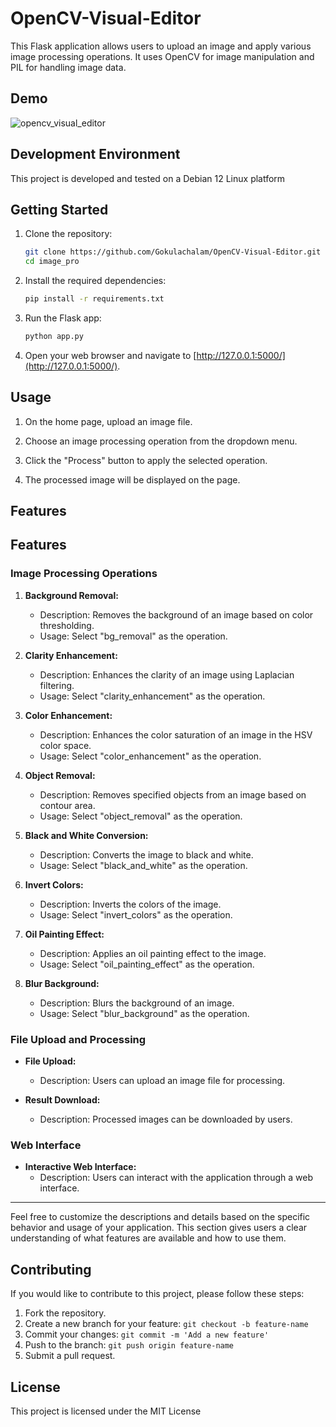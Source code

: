 # OpenCV-Visual-Editor


This Flask application allows users to upload an image and apply various image processing operations. It uses OpenCV for image manipulation and PIL for handling image data.


## Demo 

![opencv_visual_editor](https://github.com/Gokulachalam/OpenCV-Visual-Editor/assets/89055461/7e3b56c8-0bfd-4df8-ab68-44ecd8c14f4a)


## Development Environment

This project is developed and tested on a Debian 12 Linux platform





## Getting Started

1. Clone the repository:

    ```bash
    git clone https://github.com/Gokulachalam/OpenCV-Visual-Editor.git
    cd image_pro
    ```

2. Install the required dependencies:

    ```bash
    pip install -r requirements.txt
    ```

3. Run the Flask app:

    ```bash
    python app.py
    ```

4. Open your web browser and navigate to [http://127.0.0.1:5000/](http://127.0.0.1:5000/).

## Usage

1. On the home page, upload an image file.

2. Choose an image processing operation from the dropdown menu.

3. Click the "Process" button to apply the selected operation.

4. The processed image will be displayed on the page.

## Features 

## Features

### Image Processing Operations

1. **Background Removal:**
   - Description: Removes the background of an image based on color thresholding.
   - Usage: Select "bg_removal" as the operation.

2. **Clarity Enhancement:**
   - Description: Enhances the clarity of an image using Laplacian filtering.
   - Usage: Select "clarity_enhancement" as the operation.

3. **Color Enhancement:**
   - Description: Enhances the color saturation of an image in the HSV color space.
   - Usage: Select "color_enhancement" as the operation.

4. **Object Removal:**
   - Description: Removes specified objects from an image based on contour area.
   - Usage: Select "object_removal" as the operation.

5. **Black and White Conversion:**
   - Description: Converts the image to black and white.
   - Usage: Select "black_and_white" as the operation.

6. **Invert Colors:**
   - Description: Inverts the colors of the image.
   - Usage: Select "invert_colors" as the operation.

7. **Oil Painting Effect:**
   - Description: Applies an oil painting effect to the image.
   - Usage: Select "oil_painting_effect" as the operation.

8. **Blur Background:**
   - Description: Blurs the background of an image.
   - Usage: Select "blur_background" as the operation.

### File Upload and Processing

- **File Upload:**
  - Description: Users can upload an image file for processing.

- **Result Download:**
  - Description: Processed images can be downloaded by users.

### Web Interface

- **Interactive Web Interface:**
  - Description: Users can interact with the application through a web interface.

---

Feel free to customize the descriptions and details based on the specific behavior and usage of your application. This section gives users a clear understanding of what features are available and how to use them.


## Contributing

If you would like to contribute to this project, please follow these steps:

1. Fork the repository.
2. Create a new branch for your feature: `git checkout -b feature-name`
3. Commit your changes: `git commit -m 'Add a new feature'`
4. Push to the branch: `git push origin feature-name`
5. Submit a pull request.

## License

This project is licensed under the MIT License 

